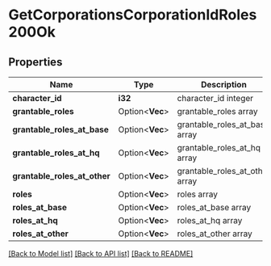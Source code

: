 # GetCorporationsCorporationIdRoles200Ok

## Properties

Name | Type | Description | Notes
------------ | ------------- | ------------- | -------------
**character_id** | **i32** | character_id integer | 
**grantable_roles** | Option<**Vec<String>**> | grantable_roles array | [optional]
**grantable_roles_at_base** | Option<**Vec<String>**> | grantable_roles_at_base array | [optional]
**grantable_roles_at_hq** | Option<**Vec<String>**> | grantable_roles_at_hq array | [optional]
**grantable_roles_at_other** | Option<**Vec<String>**> | grantable_roles_at_other array | [optional]
**roles** | Option<**Vec<String>**> | roles array | [optional]
**roles_at_base** | Option<**Vec<String>**> | roles_at_base array | [optional]
**roles_at_hq** | Option<**Vec<String>**> | roles_at_hq array | [optional]
**roles_at_other** | Option<**Vec<String>**> | roles_at_other array | [optional]

[[Back to Model list]](../README.md#documentation-for-models) [[Back to API list]](../README.md#documentation-for-api-endpoints) [[Back to README]](../README.md)


